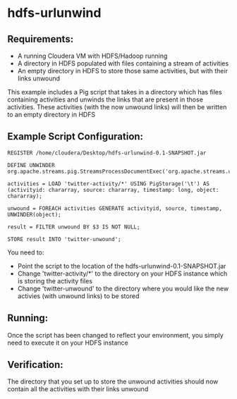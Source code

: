 hdfs-urlunwind
==============================

Requirements:
-------------
 - A running Cloudera VM with HDFS/Hadoop running
 - A directory in HDFS populated with files containing a stream of activities
 - An empty directory in HDFS to store those same activities, but with their links unwound

This example includes a Pig script that takes in a directory which has files containing activities and unwinds the links
that are present in those activities. These activities (with the now unwound links) will then be written to an empty
directory in HDFS

Example Script Configuration:
----------------------

    REGISTER /home/cloudera/Desktop/hdfs-urlunwind-0.1-SNAPSHOT.jar

    DEFINE UNWINDER org.apache.streams.pig.StreamsProcessDocumentExec('org.apache.streams.urls.LinkUnwinderProcessor');

    activities = LOAD 'twitter-activity/*' USING PigStorage('\t') AS (activityid: chararray, source: chararray, timestamp: long, object: chararray);

    unwound = FOREACH activities GENERATE activityid, source, timestamp, UNWINDER(object);

    result = FILTER unwound BY $3 IS NOT NULL;

    STORE result INTO 'twitter-unwound';

You need to:
 - Point the script to the location of the hdfs-urlunwind-0.1-SNAPSHOT.jar
 - Change 'twitter-activity/*' to the directory on your HDFS instance which is storing the activity files
 - Change 'twitter-unwound' to the directory where you would like the new activies (with unwound links) to be stored

Running:
--------

Once the script has been changed to reflect your environment, you simply need to execute it on your HDFS instance

Verification:
-------------
The directory that you set up to store the unwound activities should now contain all the activities with their links unwound